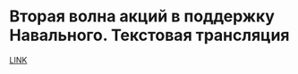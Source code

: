 # Вторая волна акций в поддержку Навального. Текстовая трансляция



[LINK](https://varlamov.ru/4177717.html)